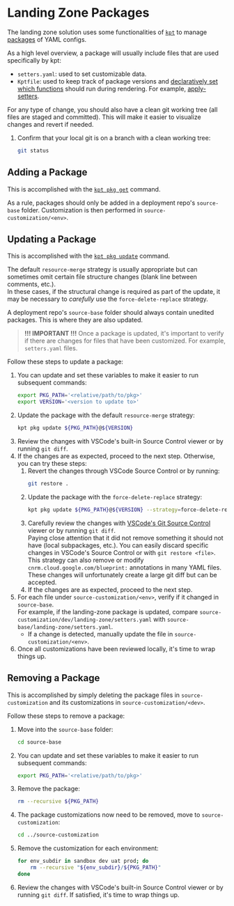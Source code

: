 # Landing Zone Packages
The landing zone solution uses some functionalities of [`kpt`](https://kpt.dev/book/02-concepts/) to manage [packages](https://kpt.dev/book/03-packages/) of YAML configs.

As a high level overview, a package will usually include files that are used specifically by kpt:
- `setters.yaml`: used to set customizable data.
- `Kptfile`: used to keep track of package versions and [declaratively set which functions](https://kpt.dev/book/04-using-functions/01-declarative-function-execution) should run during rendering. For example, [apply-setters](https://catalog.kpt.dev/apply-setters/v0.2/).

For any type of change, you should also have a clean git working tree (all files are staged and committed).  This will make it easier to visualize changes and revert if needed.

1. Confirm that your local git is on a branch with a clean working tree:
    ```bash
    git status
    ```

## Adding a Package
This is accomplished with the [`kpt pkg get`](https://kpt.dev/reference/cli/pkg/get/) command.

As a rule, packages should only be added in a deployment repo's `source-base` folder.  Customization is then performed in `source-customization/<env>`.

## Updating a Package
This is accomplished with the [`kpt pkg update`](https://kpt.dev/reference/cli/pkg/update/) command.  

The default `resource-merge` strategy is usually appropriate but can sometimes omit certain file structure changes (blank line between comments, etc.).  
In these cases, if the structural change is required as part of the update, it may be necessary to *carefully* use the `force-delete-replace` strategy.

A deployment repo's `source-base` folder should always contain unedited packages.  This is where they are also updated.

> **!!! IMPORTANT !!!** Once a package is updated, it's important to verify if there are changes for files that have been customized.  For example, `setters.yaml` files.

Follow these steps to update a package:

1. You can update and set these variables to make it easier to run subsequent commands:
    ```bash
    export PKG_PATH='<relative/path/to/pkg>'
    export VERSION='<version to update to>'
    ```
1. Update the package with the default `resource-merge` strategy:
    ```bash
    kpt pkg update ${PKG_PATH}@${VERSION}
    ```
1. Review the changes with VSCode's built-in Source Control viewer or by running `git diff`.
1. If the changes are as expected, proceed to the next step.  Otherwise, you can try these steps:
    1. Revert the changes through VSCode Source Control or by running:
        ```bash
        git restore .
        ```
    1. Update the package with the `force-delete-replace` strategy:
        ```bash
        kpt pkg update ${PKG_PATH}@${VERSION} --strategy=force-delete-replace
        ```
    1. Carefully review the changes with [VSCode's Git Source Control](https://code.visualstudio.com/docs/sourcecontrol/overview) viewer or by running `git diff`.  
    Paying close attention that it did not remove something it should not have (local subpackages, etc.). You can easily discard specific changes in VSCode's Source Control or with `git restore <file>`.  
    This strategy can also remove or modify `cnrm.cloud.google.com/blueprint:` annotations in many YAML files.  These changes will unfortunately create a large git diff but can be accepted.
    1. If the changes are as expected, proceed to the next step.
1. For each file under `source-customization/<env>`, verify if it changed in `source-base`.  
For example, if the landing-zone package is updated, compare `source-customization/dev/landing-zone/setters.yaml` with `source-base/landing-zone/setters.yaml`.
    - If a change is detected, manually update the file in `source-customization/<env>`.
1. Once all customizations have been reviewed locally, it's time to wrap things up.

## Removing a Package
This is accomplished by simply deleting the package files in `source-customization` and its customizations in `source-customization/<dev>`.

Follow these steps to remove a package:
1. Move into the `source-base` folder:
    ```bash
    cd source-base
    ```
1. You can update and set these variables to make it easier to run subsequent commands:
    ```bash
    export PKG_PATH='<relative/path/to/pkg>'
    ```
1. Remove the package:
    ```bash
    rm --recursive ${PKG_PATH}
    ```
1. The package customizations now need to be removed, move to `source-customization`:
    ```bash
    cd ../source-customization
    ```
1. Remove the customization for each environment:
    ```bash
    for env_subdir in sandbox dev uat prod; do
        rm --recursive "${env_subdir}/${PKG_PATH}"
    done
    ```
1. Review the changes with VSCode's built-in Source Control viewer or by running `git diff`.  If satisfied, it's time to wrap things up.